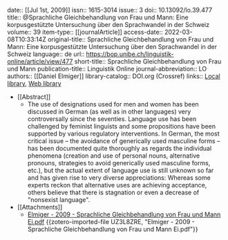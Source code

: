 date:: [[Jul 1st, 2009]]
issn:: 1615-3014
issue:: 3
doi:: 10.13092/lo.39.477
title:: @Sprachliche Gleichbehandlung von Frau und Mann: Eine korpusgestützte Untersuchung über den Sprachwandel in der Schweiz
volume:: 39
item-type:: [[journalArticle]]
access-date:: 2022-03-08T10:33:14Z
original-title:: Sprachliche Gleichbehandlung von Frau und Mann: Eine korpusgestützte Untersuchung über den Sprachwandel in der Schweiz
language:: de
url:: https://bop.unibe.ch/linguistik-online/article/view/477
short-title:: Sprachliche Gleichbehandlung von Frau und Mann
publication-title:: Linguistik Online
journal-abbreviation:: LO
authors:: [[Daniel Elmiger]]
library-catalog:: DOI.org (Crossref)
links:: [Local library](zotero://select/groups/2386895/items/VI4B6QZM), [Web library](https://www.zotero.org/groups/2386895/items/VI4B6QZM)

- [[Abstract]]
	- The use of designations used for men and women has been discussed in German (as well as in other languages) very controversally since the seventies. Language use has been challenged by feminist linguists and some propositions have been supported by various regulatory interventions. In German, the most critical issue – the avoidance of generically used masculine forms – has been documented quite thoroughly as regards the individual phenomena (creation and use of personal nouns, alternative pronouns, strategies to avoid generically used masculine forms, etc.), but the actual extent of language use is still unknown so far and has given rise to very diverse appreciations: Whereas some experts reckon that alternative uses are achieving acceptance, others believe that there is stagnation or even a decrease of "nonsexist language".
- [[Attachments]]
	- [Elmiger - 2009 - Sprachliche Gleichbehandlung von Frau und Mann Ei.pdf](zotero://select/groups/2386895/items/UZ3L8ZRE) {{zotero-imported-file UZ3L8ZRE, "Elmiger - 2009 - Sprachliche Gleichbehandlung von Frau und Mann Ei.pdf"}}
